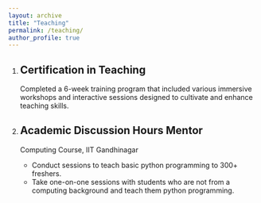 ```yaml
---
layout: archive
title: "Teaching"
permalink: /teaching/
author_profile: true
---
```


<!-- {% include base_path %}

{% for post in site.teaching reversed %}
  {% include archive-single.html %}
{% endfor %} -->

1. ## Certification in Teaching

   Completed a 6-week training program that included various immersive workshops and interactive sessions designed to cultivate and enhance teaching skills.

2. ## Academic Discussion Hours Mentor

   Computing Course, IIT Gandhinagar

   - Conduct sessions to teach basic python programming to 300+ freshers.
   - Take one-on-one sessions with students who are not from a computing background and teach them python programming.
